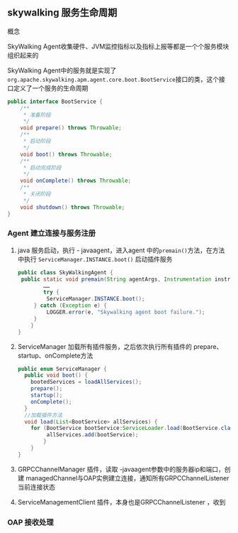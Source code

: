 ## skywalking 服务生命周期

概念

SkyWalking Agent收集硬件、JVM监控指标以及指标上报等都是一个个服务模块组织起来的

SkyWalking Agent中的服务就是实现了`org.apache.skywalking.apm.agent.core.boot.BootService`接口的类，这个接口定义了一个服务的生命周期

```java
public interface BootService {
    /**
     * 准备阶段
     */
    void prepare() throws Throwable;
	/**
     * 启动阶段
     */
    void boot() throws Throwable;
	/**
     * 启动完成阶段
     */
    void onComplete() throws Throwable;
	/**
     * 关闭阶段
     */
    void shutdown() throws Throwable;
}
```

### Agent 建立连接与服务注册

1. java 服务启动，执行 - javaagent，进入agent 中的`premain()`方法，在方法中执行 `ServiceManager.INSTANCE.boot()` 启动插件服务

   ```java
   public class SkyWalkingAgent {
   	public static void premain(String agentArgs, Instrumentation instrumentation) throws PluginException{
           ……
           try {
       		ServiceManager.INSTANCE.boot();
   		} catch (Exception e) {
       		LOGGER.error(e, "Skywalking agent boot failure.");
   		}
       }
   }
   ```

2. ServiceManager 加载所有插件服务，之后依次执行所有插件的 prepare、startup、onComplete方法

   ```java
   public enum ServiceManager {
     public void boot() {
       bootedServices = loadAllServices();
       prepare();
       startup();
       onComplete();
     }
     //加载插件方法
     void load(List<BootService> allServices) {
       for (BootService bootService:ServiceLoader.load(BootService.class,AgentClassLoader.getDefault())){ 
           	allServices.add(bootService);
           }
       }
   }
   ```

3. GRPCChannelManager 插件，读取 -javaagent参数中的服务器ip和端口，创建 managedChannel与OAP实例建立连接，通知所有GRPCChannelListener 当前连接状态

4. ServiceManagementClient 插件，本身也是GRPCChannelListener ，收到

### OAP 接收处理